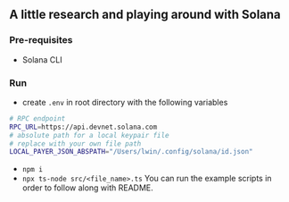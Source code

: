 ## A little research and playing around with Solana
### Pre-requisites
- Solana CLI
### Run
- create `.env` in root directory with the following variables
```bash
# RPC endpoint
RPC_URL=https://api.devnet.solana.com
# absolute path for a local keypair file
# replace with your own file path
LOCAL_PAYER_JSON_ABSPATH="/Users/lwin/.config/solana/id.json"
```
- `npm i`
- `npx ts-node src/<file_name>.ts`
	You can run the example scripts in order to follow along with README.
